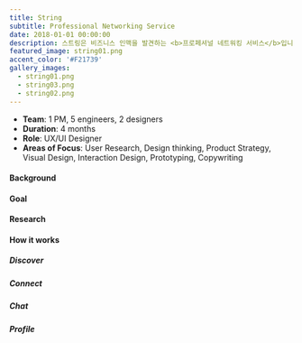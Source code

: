 ```yaml
---
title: String
subtitle: Professional Networking Service
date: 2018-01-01 00:00:00
description: 스트링은 비즈니스 인맥을 발견하는 <b>프로페셔널 네트워킹 서비스</b>입니다. 함께 아는 인맥의 응원을 받아 새로운 인맥과 연결되고, 관심사 해시태그 게시물로 자신을 표현할 수 있습니다.
featured_image: string01.png
accent_color: '#F21739'
gallery_images:
  - string01.png
  - string03.png
  - string02.png
---
```

* **Team**: 1 PM, 5 engineers, 2 designers
* **Duration**: 4 months
* **Role**: UX/UI Designer
* **Areas of Focus**: User Research, Design thinking, Product Strategy, Visual Design, Interaction Design, Prototyping, Copywriting

#### Background

#### Goal

#### Research

#### How it works
##### Discover

##### Connect

##### Chat

##### Profile